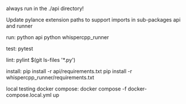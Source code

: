 always run in the ./api directory!

Update pylance extension paths to support imports in sub-packages api and runner

run: 
    python api
    python whispercpp_runner

test: 
    pytest

lint:
    pylint $(git ls-files '*.py')  

install: 
    pip install -r api/requirements.txt
    pip install -r whispercpp_runner/requirements.txt

local testing docker compose:
    docker compose -f docker-compose.local.yml up